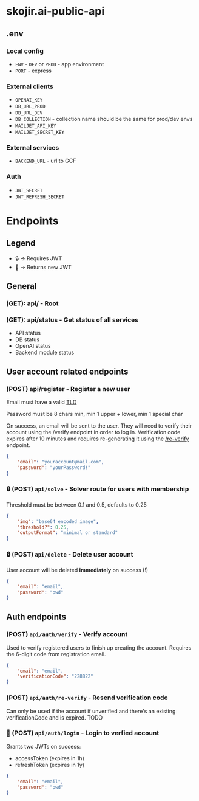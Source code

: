 # skojir.ai-public-api

## .env

### Local config
- `ENV` - `DEV` or `PROD` - app environment
- `PORT` - express

### External clients
- `OPENAI_KEY`
- `DB_URL_PROD`
- `DB_URL_DEV`
- `DB_COLLECTION` - collection name should be the same for prod/dev envs
- `MAILJET_API_KEY`
- `MAILJET_SECRET_KEY`

### External services
- `BACKEND_URL` - url to GCF

### Auth
- `JWT_SECRET`
- `JWT_REFRESH_SECRET`

# Endpoints

## Legend
- 🔒 -> Requires JWT
- 🔑 -> Returns new JWT

## General

### (GET): api/ - Root
### (GET): api/status - Get status of all services
- API status
- DB status
- OpenAI status
- Backend module status

## User account related endpoints
### (POST) api/register - Register a new user
Email must have a valid [TLD](https://data.iana.org/TLD/tlds-alpha-by-domain.txt)

Password must be 8 chars min, min 1 upper + lower, min 1 special char

On success, an email will be sent to the user. They will need to verify their account using the /verify endpoint in order to log in. Verification code expires after 10 minutes and requires re-generating it using the [/re-verify](#post-apiauthre-verify---resend-verification-code) endpoint.

```json
{
    "email": "youraccount@mail.com",
    "password": "yourPassword!"
}
```

### 🔒 (POST) `api/solve` - Solver route for users with membership
Threshold must be between 0.1 and 0.5, defaults to 0.25
```json
{
    "img": "base64 encoded image",
    "threshold?": 0.25,
    "outputFormat": "minimal or standard"
}
```

### 🔒 (POST) `api/delete` - Delete user account
User account will be deleted **immediately** on success (!)
```json
{
    "email": "email",
    "password": "pwd"
}
```

## Auth endpoints

### (POST) `api/auth/verify` - Verify account
Used to verify registered users to finish up creating the account. Requires the 6-digit code from registration email.
```json
{
    "email": "email",
    "verificationCode": "228822"
}
```

### (POST) `api/auth/re-verify` - Resend verification code
Can only be used if the account if unverified and there's an existing verificationCode and is expired.
TODO

### 🔑 (POST) `api/auth/login` - Login to verfied account
Grants two JWTs on success:
- accessToken (expires in 1h)
- refreshToken (expires in 1y)

```json
{
    "email": "email",
    "password": "pwd"
}
```

